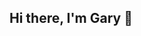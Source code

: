 ## Hi there, I'm Gary 👋

<!--
**garydavisonos/garydavisonos** is a ✨ _special_ ✨ repository because its `README.md` (this file) appears on your GitHub profile.

Here are some ideas to get you started:

🔭 I’m currently working on TypeScript, PHP & Drupal projects
🌱 I’m currently learning Python
- 👯 I’m looking to collaborate on ...
- 🤔 I’m looking for help with ...
- 💬 Ask me about ...
📫 How to reach me: garydavisonos@gmail.com
- 😄 Pronouns: ...
- ⚡ Fun fact: ...
-->

